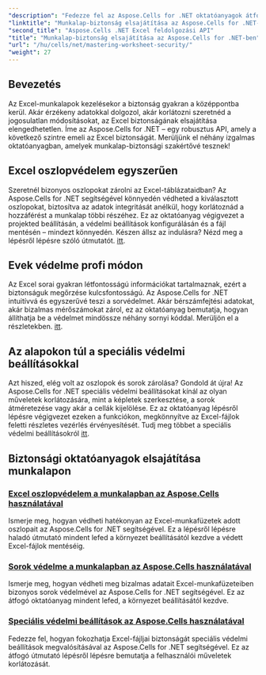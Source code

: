 ```yaml
---
"description": "Fedezze fel az Aspose.Cells for .NET oktatóanyagok átfogó listáját. Tanulja meg a munkalapok biztonságának elsajátítását gyakorlatias, lépésről lépésre bemutatott Excel-védelmi útmutatókkal."
"linktitle": "Munkalap-biztonság elsajátítása az Aspose.Cells for .NET-ben"
"second_title": "Aspose.Cells .NET Excel feldolgozási API"
"title": "Munkalap-biztonság elsajátítása az Aspose.Cells for .NET-ben"
"url": "/hu/cells/net/mastering-worksheet-security/"
"weight": 27
---
```


## Bevezetés

Az Excel-munkalapok kezelésekor a biztonság gyakran a középpontba kerül. Akár érzékeny adatokkal dolgozol, akár korlátozni szeretnéd a jogosulatlan módosításokat, az Excel biztonságának elsajátítása elengedhetetlen. Íme az Aspose.Cells for .NET – egy robusztus API, amely a következő szintre emeli az Excel biztonságát. Merüljünk el néhány izgalmas oktatóanyagban, amelyek munkalap-biztonsági szakértővé tesznek!

## Excel oszlopvédelem egyszerűen  
Szeretnél bizonyos oszlopokat zárolni az Excel-táblázataidban? Az Aspose.Cells for .NET segítségével könnyedén védheted a kiválasztott oszlopokat, biztosítva az adatok integritását anélkül, hogy korlátoznád a hozzáférést a munkalap többi részéhez. Ez az oktatóanyag végigvezet a projekted beállításán, a védelmi beállítások konfigurálásán és a fájl mentésén – mindezt könnyedén. Készen állsz az indulásra? Nézd meg a lépésről lépésre szóló útmutatót. [itt](./excel-column-protection/).

## Evek védelme profi módon  
Az Excel sorai gyakran létfontosságú információkat tartalmaznak, ezért a biztonságuk megőrzése kulcsfontosságú. Az Aspose.Cells for .NET intuitívvá és egyszerűvé teszi a sorvédelmet. Akár bérszámfejtési adatokat, akár bizalmas mérőszámokat zárol, ez az oktatóanyag bemutatja, hogyan állíthatja be a védelmet mindössze néhány sornyi kóddal. Merüljön el a részletekben. [itt](./protecting-rows/).

## Az alapokon túl a speciális védelmi beállításokkal  
Azt hiszed, elég volt az oszlopok és sorok zárolása? Gondold át újra! Az Aspose.Cells for .NET speciális védelmi beállításokat kínál az olyan műveletek korlátozására, mint a képletek szerkesztése, a sorok átméretezése vagy akár a cellák kijelölése. Ez az oktatóanyag lépésről lépésre végigvezet ezeken a funkciókon, megkönnyítve az Excel-fájlok feletti részletes vezérlés érvényesítését. Tudj meg többet a speciális védelmi beállításokról [itt](./advanced-protection-settings/).

## Biztonsági oktatóanyagok elsajátítása munkalapon
### [Excel oszlopvédelem a munkalapban az Aspose.Cells használatával](./excel-column-protection/)
Ismerje meg, hogyan védheti hatékonyan az Excel-munkafüzetek adott oszlopait az Aspose.Cells for .NET segítségével. Ez a lépésről lépésre haladó útmutató mindent lefed a környezet beállításától kezdve a védett Excel-fájlok mentéséig.
### [Sorok védelme a munkalapban az Aspose.Cells használatával](./protecting-rows/)
Ismerje meg, hogyan védheti meg bizalmas adatait Excel-munkafüzeteiben bizonyos sorok védelmével az Aspose.Cells for .NET segítségével. Ez az átfogó oktatóanyag mindent lefed, a környezet beállításától kezdve.
### [Speciális védelmi beállítások az Aspose.Cells használatával](./advanced-protection-settings/)
Fedezze fel, hogyan fokozhatja Excel-fájljai biztonságát speciális védelmi beállítások megvalósításával az Aspose.Cells for .NET segítségével. Ez az átfogó útmutató lépésről lépésre bemutatja a felhasználói műveletek korlátozását.